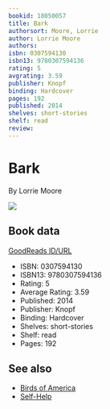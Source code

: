 ```yaml
---
bookid: 18050057
title: Bark
authorsort: Moore, Lorrie
author: Lorrie Moore
authors: 
isbn: 0307594130
isbn13: 9780307594136
rating: 5
avgrating: 3.59
publisher: Knopf
binding: Hardcover
pages: 192
published: 2014
shelves: short-stories
shelf: read
review: 
---
```


# Bark

By Lorrie Moore

![](../../1377707408l/18050057.jpg)

## Book data

[GoodReads ID/URL](https://www.goodreads.com/book/show/18050057)

- ISBN: 0307594130
- ISBN13: 9780307594136
- Rating: 5
- Average Rating: 3.59
- Published: 2014
- Publisher: Knopf
- Binding: Hardcover
- Shelves: short-stories
- Shelf: read
- Pages: 192


## See also

- [Birds of America](Birds_of_America-_Stories.md)
- [Self-Help](Self-Help.md)
